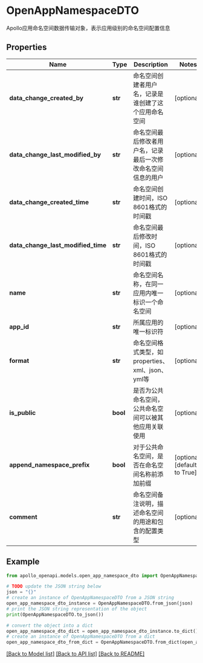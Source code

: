 # OpenAppNamespaceDTO

Apollo应用命名空间数据传输对象，表示应用级别的命名空间配置信息

## Properties

Name | Type | Description | Notes
------------ | ------------- | ------------- | -------------
**data_change_created_by** | **str** | 命名空间创建者用户名，记录是谁创建了这个应用命名空间 | [optional] 
**data_change_last_modified_by** | **str** | 命名空间最后修改者用户名，记录最后一次修改命名空间信息的用户 | [optional] 
**data_change_created_time** | **str** | 命名空间创建时间，ISO 8601格式的时间戳 | [optional] 
**data_change_last_modified_time** | **str** | 命名空间最后修改时间，ISO 8601格式的时间戳 | [optional] 
**name** | **str** | 命名空间名称，在同一应用内唯一标识一个命名空间 | [optional] 
**app_id** | **str** | 所属应用的唯一标识符 | [optional] 
**format** | **str** | 命名空间格式类型，如properties、xml、json、yml等 | [optional] 
**is_public** | **bool** | 是否为公共命名空间，公共命名空间可以被其他应用关联使用 | [optional] 
**append_namespace_prefix** | **bool** | 对于公共命名空间，是否在命名空间名称前添加前缀 | [optional] [default to True]
**comment** | **str** | 命名空间备注说明，描述命名空间的用途和包含的配置类型 | [optional] 

## Example

```python
from apollo_openapi.models.open_app_namespace_dto import OpenAppNamespaceDTO

# TODO update the JSON string below
json = "{}"
# create an instance of OpenAppNamespaceDTO from a JSON string
open_app_namespace_dto_instance = OpenAppNamespaceDTO.from_json(json)
# print the JSON string representation of the object
print(OpenAppNamespaceDTO.to_json())

# convert the object into a dict
open_app_namespace_dto_dict = open_app_namespace_dto_instance.to_dict()
# create an instance of OpenAppNamespaceDTO from a dict
open_app_namespace_dto_from_dict = OpenAppNamespaceDTO.from_dict(open_app_namespace_dto_dict)
```
[[Back to Model list]](../README.md#documentation-for-models) [[Back to API list]](../README.md#documentation-for-api-endpoints) [[Back to README]](../README.md)


